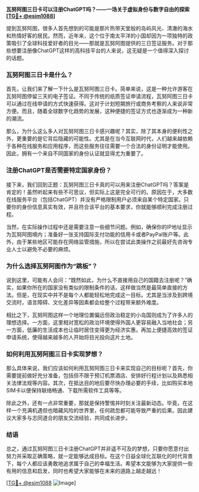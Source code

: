 **瓦努阿图三日卡可以注册ChatGPT吗？——一场关于虚拟身份与数字自由的探索[[TG💪+ @esim1088](https://t.me/s/esim1088)]**

提到瓦努阿图，很多人首先想到的可能是那片热带天堂般的岛屿风光、清澈的海水和热情好客的居民。然而，近年来，这个位于南太平洋的小国却因为一项独特的政策吸引了全球科技爱好者的目光——那就是瓦努阿图提供的三日签证服务。对于那些想要注册像ChatGPT这样的高科技平台的人来说，这无疑是一个值得深入探讨的话题。

### 瓦努阿图三日卡是什么？

首先，让我们来了解一下什么是瓦努阿图三日卡。简单来说，这是一种允许游客在瓦努阿图停留三天的电子签证。不同于传统的纸质签证申请流程，瓦努阿图三日卡可以通过在线申请的方式快速获得。这对于计划短期旅行或商务考察的人来说非常方便。而且，随着全球数字化趋势的发展，这种便捷的签证方式也逐渐成为一种新的潮流。

那么，为什么这么多人对瓦努阿图三日卡感兴趣呢？其实，除了其本身的便利性之外，更重要的是它背后隐藏的可能性。尤其是在当今互联网时代，人们越来越依赖于各种在线服务和应用程序，而这些服务往往需要一个合法的身份证明才能使用。因此，拥有一个来自不同国家的身份认证就显得尤为重要了。

### 注册ChatGPT是否需要特定国家身份？

接下来，我们回到正题：瓦努阿图三日卡真的可以用来注册ChatGPT吗？答案是肯定的！虽然听起来有些不可思议，但实际上这是完全可行的。原因在于，大多数在线服务平台（包括ChatGPT）并没有严格限制用户必须来自某个特定国家。只要你的身份信息真实有效，并且符合该平台的基本要求，你就能够顺利完成注册过程。

当然，在实际操作过程中还是需要注意一些细节问题。例如，确保你的IP地址显示为瓦努阿图境内；准备好一张支持国际支付功能的信用卡或者PayPal账户等。此外，由于某些地区可能存在网络监管措施，所以在尝试此类操作之前最好先咨询专业人士以避免不必要的麻烦。

### 为什么选择瓦努阿图作为“跳板”？

说到这里，可能有人会问：“既然如此，为什么不直接用自己的国籍去注册呢？”确实，如果你所在的国家没有类似的限制条件的话，这样做当然是最简单直接的方法。但是，在现实中并不是每个人都能轻松地完成这一目标。尤其是当涉及到跨境交流时，语言障碍、文化差异等因素都会给整个过程带来额外难度。

相比之下，瓦努阿图这样一个地理位置偏远但政治稳定的小岛国则成为了许多人的理想选择。一方面，这里相对宽松的政治环境使得外国人更容易融入当地社会；另一方面，低廉的生活成本也让临时居住变得更为经济实惠。再加上便捷高效的签证申请系统，使得越来越多的人开始将目光投向这片土地。

### 如何利用瓦努阿图三日卡实现梦想？

那么具体来说，我们应该如何利用瓦努阿图三日卡来实现自己的目标呢？首先，你需要提前做好充分准备，包括但不限于预订机票酒店、安排好行程计划以及熟悉相关法律法规等内容。其次，在抵达目的地后要尽快办理必要的手续，比如购买本地SIM卡以便保持联络畅通、下载所需软件工具等等。

除此之外，还有一点非常重要，那就是保持警惕并时刻关注最新动态。毕竟，在这样一个充满机遇但也暗藏风险的世界里，任何疏忽都可能导致严重的后果。因此建议大家多与志同道合的朋友交流经验，共同成长进步。

### 结语

总之，通过瓦努阿图三日卡注册ChatGPT并非遥不可及的梦想，只要你愿意付出努力并采取正确策略，就一定能够达成目标。在这个日益全球化互联化的时代背景下，每个人都应该勇敢地追求属于自己的幸福生活。希望本文能够为大家提供一些有用的信息和启发，同时也希望大家能够在未来的道路上越走越远！

[[TG💪+ @esim1088](https://t.me/s/esim1088) ![Image](https://i.postimg.cc/4NQfJmqS/Snipaste-2025-05-13-00-14-12.png)]